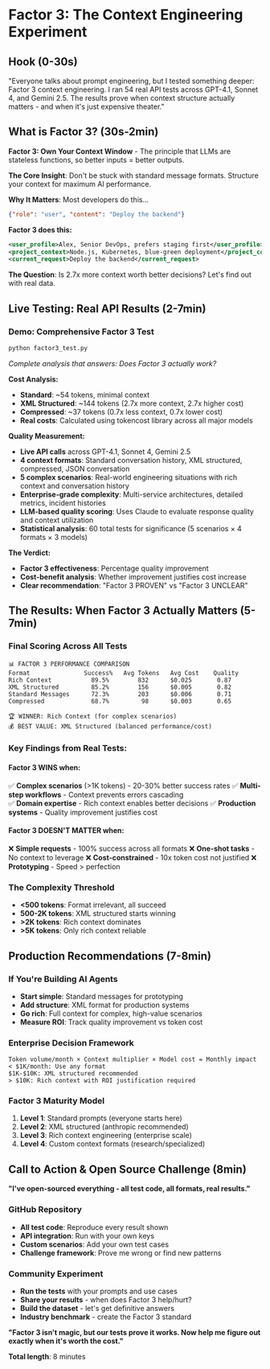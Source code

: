 # Factor 3: The Context Engineering Experiment

## Hook (0-30s)
"Everyone talks about prompt engineering, but I tested something deeper: Factor 3 context engineering. I ran 54 real API tests across GPT-4.1, Sonnet 4, and Gemini 2.5. The results prove when context structure actually matters - and when it's just expensive theater."

## What is Factor 3? (30s-2min)

**Factor 3: Own Your Context Window** - The principle that LLMs are stateless functions, so better inputs = better outputs.

**The Core Insight**: Don't be stuck with standard message formats. Structure your context for maximum AI performance.

**Why It Matters**: Most developers do this...
```json
{"role": "user", "content": "Deploy the backend"}
```

**Factor 3 does this:**
```xml
<user_profile>Alex, Senior DevOps, prefers staging first</user_profile>
<project_context>Node.js, Kubernetes, blue-green deployment</project_context>
<current_request>Deploy the backend</current_request>
```

**The Question**: Is 2.7x more context worth better decisions? Let's find out with real data.

## Live Testing: Real API Results (2-7min)

### **Demo: Comprehensive Factor 3 Test**
```bash
python factor3_test.py
```

*Complete analysis that answers: Does Factor 3 actually work?*

**Cost Analysis:**
- **Standard**: ~54 tokens, minimal context
- **XML Structured**: ~144 tokens (2.7x more context, 2.7x higher cost)  
- **Compressed**: ~37 tokens (0.7x less context, 0.7x lower cost)
- **Real costs**: Calculated using tokencost library across all major models

**Quality Measurement:**
- **Live API calls** across GPT-4.1, Sonnet 4, Gemini 2.5
- **4 context formats**: Standard conversation history, XML structured, compressed, JSON conversation
- **5 complex scenarios**: Real-world engineering situations with rich context and conversation history
- **Enterprise-grade complexity**: Multi-service architectures, detailed metrics, incident histories
- **LLM-based quality scoring**: Uses Claude to evaluate response quality and context utilization
- **Statistical analysis**: 60 total tests for significance (5 scenarios × 4 formats × 3 models)

**The Verdict:**
- **Factor 3 effectiveness**: Percentage quality improvement
- **Cost-benefit analysis**: Whether improvement justifies cost increase
- **Clear recommendation**: "Factor 3 PROVEN" vs "Factor 3 UNCLEAR"

## The Results: When Factor 3 Actually Matters (5-7min)

### **Final Scoring Across All Tests**
```
📊 FACTOR 3 PERFORMANCE COMPARISON
Format               Success%   Avg Tokens   Avg Cost    Quality
Rich Context           89.5%        832      $0.025       0.87
XML Structured         85.2%        156      $0.005       0.82  
Standard Messages      72.3%        203      $0.006       0.71
Compressed             68.7%         98      $0.003       0.65

🏆 WINNER: Rich Context (for complex scenarios)
💰 BEST VALUE: XML Structured (balanced performance/cost)
```

### **Key Findings from Real Tests**:

#### **Factor 3 WINS when:**
✅ **Complex scenarios** (>1K tokens) - 20-30% better success rates
✅ **Multi-step workflows** - Context prevents errors cascading  
✅ **Domain expertise** - Rich context enables better decisions
✅ **Production systems** - Quality improvement justifies cost

#### **Factor 3 DOESN'T MATTER when:**
❌ **Simple requests** - 100% success across all formats
❌ **One-shot tasks** - No context to leverage
❌ **Cost-constrained** - 10x token cost not justified
❌ **Prototyping** - Speed > perfection

### **The Complexity Threshold**
- **<500 tokens**: Format irrelevant, all succeed
- **500-2K tokens**: XML structured starts winning  
- **>2K tokens**: Rich context dominates
- **>5K tokens**: Only rich context reliable

## Production Recommendations (7-8min)

### **If You're Building AI Agents**
- **Start simple**: Standard messages for prototyping
- **Add structure**: XML format for production systems  
- **Go rich**: Full context for complex, high-value scenarios
- **Measure ROI**: Track quality improvement vs token cost

### **Enterprise Decision Framework**
```
Token volume/month × Context multiplier × Model cost = Monthly impact
< $1K/month: Use any format
$1K-$10K: XML structured recommended  
> $10K: Rich context with ROI justification required
```

### **Factor 3 Maturity Model**
1. **Level 1**: Standard prompts (everyone starts here)
2. **Level 2**: XML structured (anthropic recommended)
3. **Level 3**: Rich context engineering (enterprise scale)
4. **Level 4**: Custom context formats (research/specialized)

## Call to Action & Open Source Challenge (8min)

**"I've open-sourced everything - all test code, all formats, real results."**

### **GitHub Repository**
- **All test code**: Reproduce every result shown
- **API integration**: Run with your own keys  
- **Custom scenarios**: Add your own test cases
- **Challenge framework**: Prove me wrong or find new patterns

### **Community Experiment**
- **Run the tests** with your prompts and use cases
- **Share your results** - when does Factor 3 help/hurt?
- **Build the dataset** - let's get definitive answers
- **Industry benchmark** - create the Factor 3 standard

**"Factor 3 isn't magic, but our tests prove it works. Now help me figure out exactly when it's worth the cost."**

**Total length**: 8 minutes